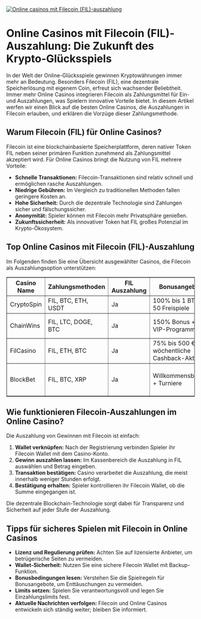 [![Online casinos mit Filecoin (FIL)-auszahlung](https://123-caf.pages.dev/gitsignup.png)](https://vrmoo.ru/Bt82HjjY)

<h1>Online Casinos mit Filecoin (FIL)-Auszahlung: Die Zukunft des Krypto-Glücksspiels</h1>  <p>In der Welt der Online-Glücksspiele gewinnen Kryptowährungen immer mehr an Bedeutung. Besonders Filecoin (FIL), eine dezentrale Speicherlösung mit eigenem Coin, erfreut sich wachsender Beliebtheit. Immer mehr Online Casinos integrieren Filecoin als Zahlungsmittel für Ein- und Auszahlungen, was Spielern innovative Vorteile bietet. In diesem Artikel werfen wir einen Blick auf die besten Online Casinos, die Auszahlungen in Filecoin erlauben, und erklären die Vorzüge dieser Zahlungsmethode.</p>  <h2>Warum Filecoin (FIL) für Online Casinos?</h2> <p>Filecoin ist eine blockchainbasierte Speicherplattform, deren nativer Token FIL neben seiner primären Funktion zunehmend als Zahlungsmittel akzeptiert wird. Für Online Casinos bringt die Nutzung von FIL mehrere Vorteile:</p> <ul>   <li><strong>Schnelle Transaktionen:</strong> Filecoin-Transaktionen sind relativ schnell und ermöglichen rasche Auszahlungen.</li>   <li><strong>Niedrige Gebühren:</strong> Im Vergleich zu traditionellen Methoden fallen geringere Kosten an.</li>   <li><strong>Hohe Sicherheit:</strong> Durch die dezentrale Technologie sind Zahlungen sicher und fälschungssicher.</li>   <li><strong>Anonymität:</strong> Spieler können mit Filecoin mehr Privatsphäre genießen.</li>   <li><strong>Zukunftssicherheit:</strong> Als innovativer Token hat FIL großes Potenzial im Krypto-Ökosystem.</li> </ul>  <h2>Top Online Casinos mit Filecoin (FIL)-Auszahlung</h2> <p>Im Folgenden finden Sie eine Übersicht ausgewählter Casinos, die Filecoin als Auszahlungsoption unterstützen:</p>  <table border="1" cellspacing="0" cellpadding="8">   <thead>     <tr>       <th>Casino Name</th>       <th>Zahlungsmethoden</th>       <th>FIL Auszahlung</th>       <th>Bonusangebot</th>       <th>Besondere Features</th>     </tr>   </thead>   <tbody>     <tr>       <td>CryptoSpin</td>       <td>FIL, BTC, ETH, USDT</td>       <td>Ja</td>       <td>100% bis 1 BTC + 50 Freispiele</td>       <td>Live Casino, schnelles KYC</td>     </tr>     <tr>       <td>ChainWins</td>       <td>FIL, LTC, DOGE, BTC</td>       <td>Ja</td>       <td>150% Bonus + VIP-Programm</td>       <td>Dezentrale Plattform, Multisig Wallet</td>     </tr>     <tr>       <td>FilCasino</td>       <td>FIL, ETH, BTC</td>       <td>Ja</td>       <td>75% bis 500 € + wöchentliche Cashback-Aktion</td>       <td>Userfreundliche App, schnelle Auszahlungen</td>     </tr>     <tr>       <td>BlockBet</td>       <td>FIL, BTC, XRP</td>       <td>Ja</td>       <td>Willkommensbonus + Turniere</td>       <td>Betting & Casino kombiniert, Live Wetten</td>     </tr>   </tbody> </table>  <h2>Wie funktionieren Filecoin-Auszahlungen im Online Casino?</h2> <p>Die Auszahlung von Gewinnen mit Filecoin ist einfach:</p> <ol>   <li><strong>Wallet verknüpfen:</strong> Nach der Registrierung verbinden Spieler ihr Filecoin Wallet mit dem Casino-Konto.</li>   <li><strong>Gewinn auszahlen lassen:</strong> Im Kassenbereich die Auszahlung in FIL auswählen und Betrag eingeben.</li>   <li><strong>Transaktion bestätigen:</strong> Casino verarbeitet die Auszahlung, die meist innerhalb weniger Stunden erfolgt.</li>   <li><strong>Bestätigung erhalten:</strong> Spieler kontrollieren ihr Filecoin Wallet, ob die Summe eingegangen ist.</li> </ol> <p>Die dezentrale Blockchain-Technologie sorgt dabei für Transparenz und Sicherheit auf jeder Stufe der Auszahlung.</p>  <h2>Tipps für sicheres Spielen mit Filecoin in Online Casinos</h2> <ul>   <li><strong>Lizenz und Regulierung prüfen:</strong> Achten Sie auf lizensierte Anbieter, um betrügerische Seiten zu vermeiden.</li>   <li><strong>Wallet-Sicherheit:</strong> Nutzen Sie eine sichere Filecoin Wallet mit Backup-Funktion.</li>   <li><strong>Bonusbedingungen lesen:</strong> Verstehen Sie die Spielregeln für Bonusangebote, um Enttäuschungen zu vermeiden.</li>   <li><strong>Limits setzen:</strong> Spielen Sie verantwortungsvoll und legen Sie Einzahlungslimits fest.</li>   <li><strong>Aktuelle Nachrichten verfolgen:</strong> Filecoin und Online Casinos entwickeln sich ständig weiter; bleiben Sie informiert.</li> </ul>